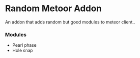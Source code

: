 # Random Metoor Addon

An addon that adds random but good modules to meteor client..

### Modules
- Pearl phase 
- Hole snap
